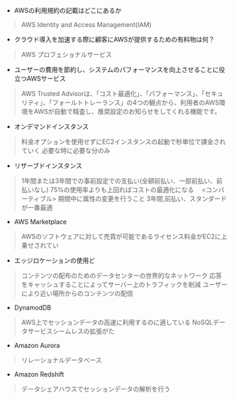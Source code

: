 - AWSの利用規約の記載はどこにあるか
 > AWS Identity and Access Management(IAM)

- クラウド導入を加速する際に顧客にAWSが提供するための有料物は何？
 > AWS プロフェショナルサービス
- ユーザーの費用を節約し、システムのパフォーマンスを向上させることに役立つAWSサービス
 > AWS Trusted Advisorは、「コスト最適化」、「パフォーマンス」、「セキュリティ」、「フォールトトレーランス」の4つの観点から、利用者のAWS環境をAWSが自動で精査し、推奨設定のお知らせをしてくれる機能です。

- オンデマンドインスタンス
 > 料金オプションを使用せずにEC2インスタンスの起動で秒単位で課金されていく
 > 必要な時に必要な分のみ

- リザーブドインスタンス
 > 1年間または3年間での事前設定での支払い(全額前払い、一部前払い、前払いなし)
 > 75%の使用率よりも上回ればコストの最適化になる
　<コンバーティブル>
 > 期間中に属性の変更を行うこと
 > 3年間,前払い、スタンダードが一番最適

- AWS Marketplace
 > AWSのソフトウェアに対して売買が可能であるライセンス料金がEC2に上乗せされてい
- エッジロケーションの使用ど
 > コンテンツの配布のためのデータセンターの世界的なネットワーク
 > 応答をキャッシュすることによってサーバー上のトラフィックを削減
 > ユーザーにより近い場所からのコンテンツの配信
 

 - DynamodDB
 > AWS上でセッションデータの高速に利用するのに適している
 > NoSQLデータサービスシームレスの拡張がた

- Amazon Aurora
 > リレーショナルデータベース

- Amazon Redshift
> データシェアハウスでセッションデータの解析を行う

